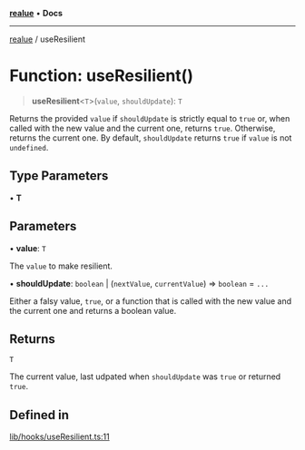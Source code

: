 [**realue**](../README.md) • **Docs**

***

[realue](../README.md) / useResilient

# Function: useResilient()

> **useResilient**\<`T`\>(`value`, `shouldUpdate`): `T`

Returns the provided `value` if `shouldUpdate` is strictly equal to `true` or, when called with the new value and the current one, returns `true`. Otherwise, returns the current one.
By default, `shouldUpdate` returns `true` if `value` is not `undefined`.

## Type Parameters

• **T**

## Parameters

• **value**: `T`

The `value` to make resilient.

• **shouldUpdate**: `boolean` \| (`nextValue`, `currentValue`) => `boolean` = `...`

Either a falsy value, `true`, or a function that is called with the new value and the current one and returns a boolean value.

## Returns

`T`

The current value, last udpated when `shouldUpdate` was `true` or returned `true`.

## Defined in

[lib/hooks/useResilient.ts:11](https://github.com/nevoland/realue/blob/4e20bc322d155f810c06416a8a99a0b7b6c6ba28/lib/hooks/useResilient.ts#L11)
